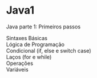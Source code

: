 # Java1
Java parte 1: Primeiros passos

Sintaxes Básicas<br>
Lógica de Programação<br>
Condicional (if, else e switch case)<br>
Laços (for e while)<br>
Operações<br>
Variáveis<br>
